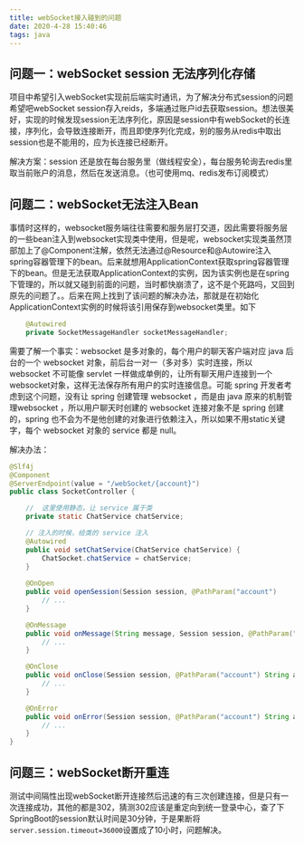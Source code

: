 ```yaml
---
title: webSocket接入碰到的问题
date: 2020-4-28 15:40:46
tags: java
---
```


## 问题一：webSocket session 无法序列化存储
项目中希望引入webSocket实现前后端实时通讯，为了解决分布式session的问题希望吧webSocket session存入reids，多端通过账户id去获取session。想法很美好，实现的时候发现session无法序列化，原因是session中有webSocket的长连接，序列化，会导致连接断开，而且即使序列化完成，别的服务从redis中取出session也是不能用的，应为长连接已经断开。

解决方案：session 还是放在每台服务里（做线程安全），每台服务轮询去redis里取当前账户的消息，然后在发送消息。（也可使用mq、redis发布订阅模式）

## 问题二：webSocket无法注入Bean
事情时这样的，websocket服务端往往需要和服务层打交道，因此需要将服务层的一些bean注入到websocket实现类中使用，但是呢，websocket实现类虽然顶部加上了@Component注解，依然无法通过@Resource和@Autowire注入spring容器管理下的bean。后来就想用ApplicationContext获取spring容器管理下的bean。但是无法获取ApplicationContext的实例，因为该实例也是在spring下管理的，所以就又碰到前面的问题，当时都快崩溃了，这不是个死路吗，又回到原先的问题了。。后来在网上找到了该问题的解决办法，那就是在初始化ApplicationContext实例的时候将该引用保存到websocket类里。如下

``` java
	@Autowired
	private SocketMessageHandler socketMessageHandler;
```

需要了解一个事实：websocket 是多对象的，每个用户的聊天客户端对应 java 后台的一个 websocket 对象，前后台一对一（多对多）实时连接，所以 websocket 不可能像 servlet 一样做成单例的，让所有聊天用户连接到一个 websocket对象，这样无法保存所有用户的实时连接信息。可能 spring 开发者考虑到这个问题，没有让 spring 创建管理 websocket ，而是由 java 原来的机制管理websocket ，所以用户聊天时创建的 websocket 连接对象不是 spring 创建的，spring 也不会为不是他创建的对象进行依赖注入，所以如果不用static关键字，每个 websocket 对象的 service 都是 null。

解决办法：

``` java
@Slf4j
@Component
@ServerEndpoint(value = "/webSocket/{account}")
public class SocketController {

	//  这里使用静态，让 service 属于类
    private static ChatService chatService;

    // 注入的时候，给类的 service 注入
    @Autowired
    public void setChatService(ChatService chatService) {
        ChatSocket.chatService = chatService;
    }
    
	@OnOpen
	public void openSession(Session session, @PathParam("account") 
		// ...
	}

	@OnMessage
	public void onMessage(String message, Session session, @PathParam("account") String account) {
		// ...
	}

	@OnClose
	public void onClose(Session session, @PathParam("account") String account) {
		// ...
	}

	@OnError
	public void onError(Session session, @PathParam("account") String account, Throwable throwable) {
		// ...
	}
}
```

## 问题三：webSocket断开重连
测试中间隔性出现webSocket断开连接然后迅速的有三次创建连接，但是只有一次连接成功，其他的都是302，猜测302应该是重定向到统一登录中心，查了下SpringBoot的session默认时间是30分钟，于是果断将`server.session.timeout=36000`设置成了10小时，问题解决。